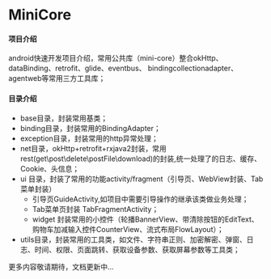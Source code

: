 # MiniCore
#### 项目介绍
android快速开发项目介绍，常用公共库（mini-core）整合okHttp、dataBinding、retrofit、glide、eventbus、
bindingcollectionadapter、agentweb等常用三方工具库；

#### 目录介绍
- base目录，封装常用基类；
- binding目录，封装常用的BindingAdapter；
- exception目录，封装常用的http异常处理；
- net目录，okHttp+retrofit+rxjava2封装，常用rest(get\post\delete\postFile\download)的封装,统一处理了的日志、缓存、Cookie、头信息；
- ui 目录，封装了常用的功能activity/fragment（引导页、WebView封装、Tab菜单封装）
   - 引导页GuideActivity,如项目中需要引导操作的继承该类做业务处理；
   - Tab菜单页封装 TabFragmentActivity；
   - widget 封装常用的小控件（轮播BannerView、带清除按钮的EditText、购物车加减输入控件CounterView、流式布局FlowLayout）；
- utils目录，封装常用的工具类，如文件、字符串正则、加密解密、弹窗、日志、时间、权限、页面跳转、获取设备参数、获取屏幕参数等工具类；

更多内容敬请期待，文档更新中...

